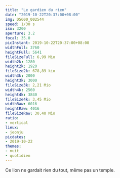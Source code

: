 ```yaml
---
title: "Le gardien du rien"
date: "2019-10-22T20:37:00+08:00"
img: D5600_002544
speed: 1/30 s
iso: 3200
aperture: 3.2
focal: 35.0
picInstant: 2019-10-22T20:37:00+08:00
widthFull: 3760
heightFull: 5641
fileSizeFull: 6,99 Mio
width2k: 1280
height2k: 1920
fileSize2k: 678,89 kio
width3k: 2000
height3k: 3000
fileSize3k: 2,21 Mio
width4k: 2560
height4k: 3840
fileSize4k: 3,45 Mio
widthRaw: 6016
heightRaw: 4016
fileSizeRaw: 30,40 Mio
ratio:
- vertical
lieux:
- jeonju
picdates:
- 2019-10-22
themes:
- nuit
- quotidien
---
```


Ce lion ne gardait rien du tout, même pas un temple.